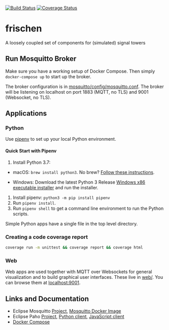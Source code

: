 [![Build Status](https://travis-ci.org/vvmev/frischen.svg?branch=master)](https://travis-ci.org/vvmev/frischen)
[![Coverage Status](https://coveralls.io/repos/github/vvmev/frischen/badge.svg?branch=master)](https://coveralls.io/github/vvmev/frischen?branch=master)

# frischen
A loosely coupled set of components for (simulated) signal towers

## Run Mosquitto Broker

Make sure you have a working setup of Docker Compose. Then simply `docker-compose up` to start up the broker.

The broker configuration is in [mosquitto/config/mosquitto.conf](mosquitto/config/mosquitto.conf).  The broker will be listening on localhost on port 1883 (MQTT, no TLS) and 9001 (Websocket, no TLS).

## Applications

### Python

Use [pipenv](https://pipenv.readthedocs.io/en/latest/) to set up your local Python environment.

#### Quick Start with Pipenv

1. Install Python 3.7:

  * macOS: `brew install python3`. No brew? [Follow these instructions](https://brew.sh).

  * Windows: Download the latest Python 3 Release [Windows x86 executable installer](https://www.python.org/downloads/windows/) and run the installer.

1. Install pipenv: `python3 -m pip install pipenv`
1. Run `pipenv install`.
1. Run `pipenv shell` to get a command line environment to run the Python scripts.

Simple Python apps have a single file in the top level directory.

### Creating a code coverage report

```bash
coverage run -m unittest && coverage report && coverage html
```

### Web

Web apps are used together with MQTT over Websockets for general visualization and to build graphical user interfaces. These live in [web/](./web). You can browse them at [localhost:9001](http://localhost:9001/).

## Links and Documentation

* Eclipse Mosquitto [Project](https://projects.eclipse.org/projects/technology.mosquitto), [Mosquitto Docker Image](https://hub.docker.com/_/eclipse-mosquitto/)
* Eclipse Paho [Project](https://www.eclipse.org/paho/), [Python client](https://www.eclipse.org/paho/clients/python/), [JavaScript client](https://www.eclipse.org/paho/clients/js/)
* [Docker Compose](https://docs.docker.com/compose/overview/)
